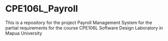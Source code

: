 # CPE106L_Payroll
This is a repository for the project Payroll Management System for the partial requirements for the course CPE106L Software Design Laboratory in Mapua University
